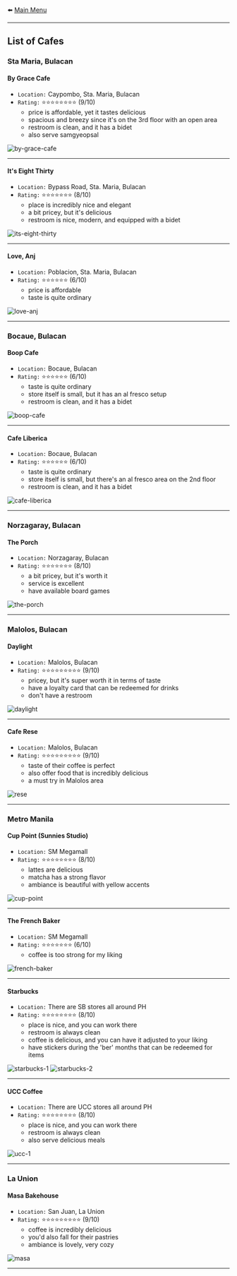 ⬅️ [Main Menu](https://rolinj.github.io)

* * *

## List of Cafes

### Sta Maria, Bulacan

#### By Grace Cafe
- `Location:` Caypombo, Sta. Maria, Bulacan
- `Rating:` ⭐️⭐️⭐️⭐️⭐️⭐️⭐️⭐️ (9/10)
  - price is affordable, yet it tastes delicious
  - spacious and breezy since it's on the 3rd floor with an open area
  - restroom is clean, and it has a bidet
  - also serve samgyeopsal

![by-grace-cafe](/assets/images/cafe/by-grace-cafe.JPG) 

* * *

#### It's Eight Thirty
- `Location:` Bypass Road, Sta. Maria, Bulacan
- `Rating:` ⭐️⭐️⭐️⭐️⭐️⭐️⭐️ (8/10)
  - place is incredibly nice and elegant
  - a bit pricey, but it's delicious
  - restroom is nice, modern, and equipped with a bidet

![its-eight-thirty](/assets/images/cafe/its-eight-thirty.JPG) 

* * *

#### Love, Anj
- `Location:` Poblacion, Sta. Maria, Bulacan
- `Rating:` ⭐️⭐️⭐️⭐️⭐️⭐️ (6/10)
  - price is affordable
  - taste is quite ordinary

![love-anj](/assets/images/cafe/love-anj.JPG) 

* * *

### Bocaue, Bulacan

#### Boop Cafe
- `Location:` Bocaue, Bulacan
- `Rating:` ⭐️⭐️⭐️⭐️⭐️⭐️ (6/10)
  - taste is quite ordinary
  - store itself is small, but it has an al fresco setup
  - restroom is clean, and it has a bidet

![boop-cafe](/assets/images/cafe/boop-cafe.JPG) 

* * *

#### Cafe Liberica
- `Location:` Bocaue, Bulacan
- `Rating:` ⭐️⭐️⭐️⭐️⭐️⭐️ (6/10)
  - taste is quite ordinary
  - store itself is small, but there's an al fresco area on the 2nd floor
  - restroom is clean, and it has a bidet

![cafe-liberica](/assets/images/cafe/cafe-liberica.JPG) 

* * *

### Norzagaray, Bulacan

#### The Porch
- `Location:` Norzagaray, Bulacan
- `Rating:` ⭐️⭐️⭐️⭐️⭐️⭐️⭐️ (8/10)
  - a bit pricey, but it's worth it
  - service is excellent
  - have available board games

![the-porch](/assets/images/cafe/the-porch.JPG) 

* * *

### Malolos, Bulacan

#### Daylight
- `Location:` Malolos, Bulacan
- `Rating:` ⭐️⭐️⭐️⭐️⭐️⭐️⭐️⭐️⭐️ (9/10)
  - pricey, but it's super worth it in terms of taste
  - have a loyalty card that can be redeemed for drinks
  - don't have a restroom

![daylight](/assets/images/cafe/daylight.JPG) 

* * *

#### Cafe Rese
- `Location:` Malolos, Bulacan
- `Rating:` ⭐️⭐️⭐️⭐️⭐️⭐️⭐️⭐️⭐️ (9/10)
  - taste of their coffee is perfect
  - also offer food that is incredibly delicious
  - a must try in Malolos area

![rese](/assets/images/cafe/rese.JPG) 

* * *

### Metro Manila

#### Cup Point (Sunnies Studio)
- `Location:` SM Megamall
- `Rating:` ⭐️⭐️⭐️⭐️⭐️⭐️⭐️⭐️ (8/10)
  - lattes are delicious
  - matcha has a strong flavor
  - ambiance is beautiful with yellow accents

![cup-point](/assets/images/cafe/cup-point.JPG) 

* * *

#### The French Baker
- `Location:` SM Megamall
- `Rating:` ⭐️⭐️⭐️⭐️⭐️⭐️⭐️ (6/10)
  - coffee is too strong for my liking

![french-baker](/assets/images/cafe/french-baker.JPG) 

* * *

#### Starbucks
- `Location:` There are SB stores all around PH
- `Rating:` ⭐️⭐️⭐️⭐️⭐️⭐️⭐️⭐️ (8/10)
  - place is nice, and you can work there
  - restroom is always clean
  - coffee is delicious, and you can have it adjusted to your liking
  - have stickers during the 'ber' months that can be redeemed for items

![starbucks-1](/assets/images/cafe/starbucks-1.JPG) 
![starbucks-2](/assets/images/cafe/starbucks-2.jpg) 

* * *

#### UCC Coffee
- `Location:` There are UCC stores all around PH
- `Rating:` ⭐️⭐️⭐️⭐️⭐️⭐️⭐️⭐️ (8/10)
  - place is nice, and you can work there
  - restroom is always clean
  - also serve delicious meals

![ucc-1](/assets/images/cafe/ucc-1.JPG) 

* * *

### La Union

#### Masa Bakehouse
- `Location:` San Juan, La Union
- `Rating:` ⭐️⭐️⭐️⭐️⭐️⭐️⭐️⭐️⭐️ (9/10)
  - coffee is incredibly delicious
  - you'd also fall for their pastries
  - ambiance is lovely, very cozy

![masa](/assets/images/cafe/masa.jpg) 

* * *